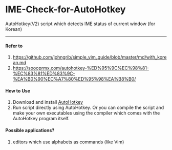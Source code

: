 # IME-Check-for-AutoHotkey
AutoHotkey(V2) script which detects IME status of current window (for Korean)
***

#### Refer to
1. <https://github.com/johngrib/simple_vim_guide/blob/master/md/with_korean.md>
2. <https://soooprmx.com/autohotkey-%ED%95%9C%EC%98%81-%EC%83%81%ED%83%9C-%EA%B0%90%EC%A7%80%ED%95%98%EA%B8%B0/>

#### How to Use
1. Download and install [AutoHotkey](https://www.autohotkey.com/)
2. Run script directly using AutoHotkey. Or you can compile the script and make your own executables using the compiler which comes with the AutoHotkey program itself.

#### Possible applications?
1. editors which use alphabets as commands (like Vim)
